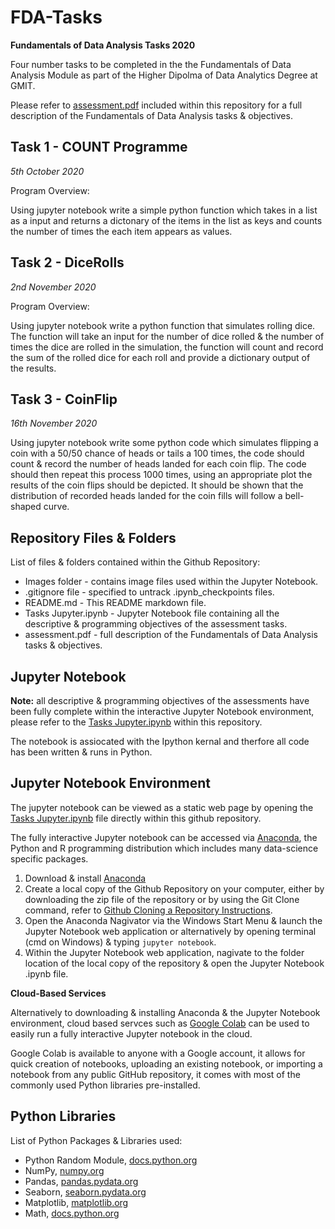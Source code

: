 # FDA-Tasks
**Fundamentals of Data Analysis Tasks 2020**

Four number tasks to be completed in the the Fundamentals of Data Analysis Module as part of the Higher Dipolma of Data Analytics Degree at GMIT.

Please refer to [assessment.pdf](https://github.com/PaulSweeney89/FDA-Tasks/blob/main/assessment.pdf) included within this repository for a full description of the Fundamentals of Data Analysis tasks & objectives.

## Task 1 - COUNT Programme
*5th October 2020*

Program Overview:

Using jupyter notebook write a simple python function which takes in a list as a input and returns a dictonary of the items in the list as keys and counts the number of times the each item appears as values. 

## Task 2 - DiceRolls
*2nd November 2020*

Program Overview:

Using jupyter notebook write a python function that simulates rolling dice. The function will take an input for the number of dice rolled & the number of times the dice are rolled in the simulation, the function will count and record the sum of the rolled dice for each roll and provide a dictionary output of the results.

## Task 3 - CoinFlip
*16th November 2020*

Using jupyter notebook write some python code which simulates flipping a coin with a 50/50 chance of heads or tails a 100 times, the code should count & record the number of heads landed for each coin flip. The code should then repeat this process 1000 times, using an appropriate
plot the results of the coin flips should be depicted. It should be shown that the distribution of recorded heads landed for the coin fills will follow a bell-shaped curve. 

## Repository Files & Folders

List of files & folders contained within the Github Repository:

- Images folder - contains image files used within the Jupyter Notebook.
- .gitignore file -  specified to untrack .ipynb_checkpoints files.
- README.md - This README markdown file.
- Tasks Jupyter.ipynb - Jupyter Notebook file containing all the descriptive & programming objectives of the assessment tasks.
- assessment.pdf - full description of the Fundamentals of Data Analysis tasks & objectives.

## Jupyter Notebook

**Note:** all descriptive & programming objectives of the assessments have been fully complete within the interactive Jupyter Notebook environment, please refer to the [Tasks Jupyter.ipynb](https://github.com/PaulSweeney89/FDA-Tasks/blob/main/Tasks%20Jupyter.ipynb) within this repository.

The notebook is assiocated with the Ipython kernal and therfore all code has been written & runs in Python.

##  Jupyter Notebook Environment

The jupyter notebook can be viewed as a static web page by opening the [Tasks Jupyter.ipynb](https://github.com/PaulSweeney89/FDA-Tasks/blob/main/Tasks%20Jupyter.ipynb) file directly within this github repository. 

The fully interactive Jupyter notebook can be accessed via [Anaconda](https://www.anaconda.com), the Python and R programming distribution which includes many data-science specific packages.

1. Download & install [Anaconda](https://www.anaconda.com/products/individual)
2. Create a local copy of the Github Repository on your computer, either by downloading the zip file of the repository or by using the Git Clone command, refer to [Github Cloning a Repository Instructions](https://docs.github.com/en/free-pro-team@latest/github/creating-cloning-and-archiving-repositories/cloning-a-repository).
3. Open the Anaconda Nagivator via the Windows Start Menu & launch the Jupyter Notebook web application or alternatively by opening terminal (cmd on Windows) & typing ``jupyter notebook``.
4. Within the Jupyter Notebook web application, nagivate to the folder location of the local copy of the repository & open the Jupyter Notebook .ipynb file.

**Cloud-Based Services**

Alternatively to downloading & installing  Anaconda & the Jupyter Notebook environment, cloud based servces such as [Google Colab](https://colab.research.google.com/) can be used to easily run a fully interactive Jupyter notebook in the cloud.

Google Colab is available to anyone with a Google account, it allows for quick creation of notebooks, uploading an existing notebook, or importing a notebook from any public GitHub repository, it comes with most of the commonly used Python libraries pre-installed.

## Python Libraries

List of Python Packages & Libraries used:

- Python Random Module, [docs.python.org](https://docs.python.org/3/library/random.html)
- NumPy, [numpy.org](https://numpy.org/)
- Pandas, [pandas.pydata.org](https://pandas.pydata.org/)
- Seaborn, [seaborn.pydata.org](https://seaborn.pydata.org/)
- Matplotlib, [matplotlib.org](https://matplotlib.org/)
- Math, [docs.python.org](https://docs.python.org/3/library/math.html) 